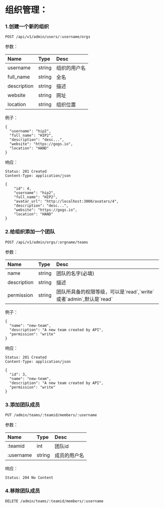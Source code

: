 # 组织管理：

### 1.创建一个新的组织

```
POST /api/v1/admin/users/:username/orgs
```

参数：

| Name | Type | Desc |
| :--- | :--- | :--- |
| username | string | 组织的用户名 |
| full\_name | string | 全名 |
| description | string | 描述 |
| website | string | 网址 |
| location | string | 组织位置 |

例子：

```
{
  "username": "hip2",
  "full_name": "HIP2",
  "description": "desc...",
  "website": "https://gogs.io",
  "location": "HAND"
}
```

响应：

```
Status: 201 Created
Content-Type: application/json
```

```
{
    "id": 4,
    "username": "hip2",
    "full_name": "HIP2",
    "avatar_url": "http://localhost:3000/avatars/4",
    "description": "desc...",
    "website": "https://gogs.io",
    "location": "HAND"
}
```

### 2.给组织添加一个团队

```
POST /api/v1/admin/orgs/:orgname/teams
```

参数：

| Name | Type | Desc |
| :--- | :--- | :--- |
| name | string | 团队的名字\(必填\) |
| description | string | 描述 |
| permission | string | 团队所具备的权限等级，可以是\`read\`,\`write\`或者\`admin\`,默认是\`read\` |

例子：

```
{
  "name": "new-team",
  "description": "A new team created by API",
  "permission": "write"
}
```

响应：

```
Status: 201 Created
Content-Type: application/json
```

```
{
  "id": 3,
  "name": "new-team",
  "description": "A new team created by API",
  "permission": "write"
}
```

### 3.添加团队成员

```
PUT /admin/teams/:teamid/members/:username
```

参数：

| Name | Type | Desc |
| :--- | :--- | :--- |
| :teamid | int | 团队id |
| :username | string | 成员的用户名 |

响应：

```
Status: 204 No Content
```

### 4.移除团队成员

```
DELETE /admin/teams/:teamid/members/:username
```



